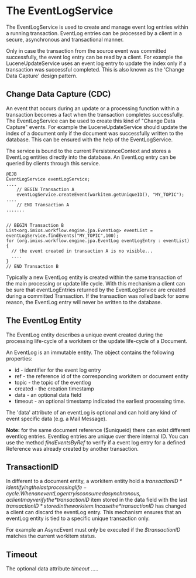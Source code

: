 # The EventLogService 
 
The EventLogService is used to create and manage event log entries within a running transaction.
EventLog entries can be processed by a client in a secure, asynchronous and transactional manner.

Only in case the transaction from the source event was committed successfully, the event log entry can be read by a client. For example the LuceneUpdateService uses an event log entry to update the index only if a transaction was successful completed. This is also known as the 'Change Data Capture' design pattern.

## Change Data Capture (CDC)
An event that occurs during an update or a processing function within a transaction becomes a fact when the transaction completes successfully. The EventLogService can be used to create this kind of "Change Data Capture" events. 
For example the LuceneUpdateService should update the index  of a document only if the document was successfully written to the database. This can be ensured with the help of the EventLogService. 


The service is bound to the current PersistenceContext and stores a EventLog entities directly into the database. An EventLog entry can be queried by clients through this service.

	@EJB
	EventLogService eventLogService;
	....
	    // BEGIN Transaction A
		eventLogService.createEvent(workitem.getUniqueID(), "MY_TOPIC");
	....
	    // END Transaction A
	.......
		
		
	// BEGIN Transaction B	
	List<org.imixs.workflow.engine.jpa.EventLog> eventList = eventLogService.findEvents("MY_TOPIC",100);
	for (org.imixs.workflow.engine.jpa.EventLog eventLogEntry : eventList) {
	  // the event created in transaction A is no visible...
	  ....
	}
	// END Transaction B

Typically a new EventLog entity is created within the same transaction of the main processing or update life cycle. With this mechanism a client can be
sure that eventLogEntries returned by the EventLogService are created during a committed Transaction. If the transaction was rolled back for some reason, the EventLog entry will never be written to the database.
	
		
## The EventLog Entity

The EventLog entity describes a unique event created during the processing life-cycle of a workitem or the update life-cycle of a Document.

An EventLog is an immutable entity. The object contains the following properties:

 * id - identifier for the event log entry
 * ref - the reference id of the corresponding workitem or document entity
 * topic - the topic of the eventlog
 * created - the creation timestamp
 * data - an optional data field
 * timeout - an optional timestamp indicated the earliest processing time. 

The 'data' attribute of an eventLog is optional and can hold any kind of event specific data (e.g. a Mail Message).

**Note:** for the same document reference ($uniqueid) there can exist different eventlog entries. Eventlog entries are unique over there internal ID. You can use the method _findEventsByRef_ to verify if a event log entry for a defined Reference was already created by another transaction.  	


## TransactionID

In different to a document entity, a workitem entity hold a *$transactionID* identifying the last processing life-cycle. When an eventLog entry is consumed asynchronous, a client may verify the *$transactionID* item stored in the data field with the last *$transactionID* stored in the workitem. In case the *$transactionID* has changed a client can discard the eventLog entry. This mechanism ensures that an eventLog entity is tied to a specific unique transaction only. 

For example an AsyncEvent must only be executed if the *$transactionID* matches the current workitem status. 


## Timeout

The optional data attribute *timeout* .....
